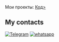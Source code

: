 Мои проекты:
<a href = "https://github.com/Amirhad/Gym">Код></a>

## My contacts

[![Telegram](https://img.shields.io/badge/Telegram-111111?style=for-the-badge&logo=telegram)](https://t.me/Amir_095r)
[![whatsapp](https://img.shields.io/badge/whatsapp-111111?style=for-the-badge&logo=whatsapp)](https://wa.me/79377820630)

